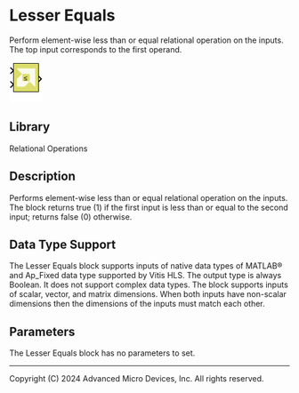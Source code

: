 # Lesser Equals

Perform element-wise less than or equal relational operation on the
inputs. The top input corresponds to the first operand.


![](./Images/block.png)

## Library

Relational Operations

## Description

Performs element-wise less than or equal relational operation on the
inputs. The block returns true (1) if the first input is less than or
equal to the second input; returns false (0) otherwise.

## Data Type Support

The Lesser Equals block supports inputs of native data types of MATLAB®
and Ap_Fixed data type supported by Vitis HLS. The output type is always
Boolean. It does not support complex data types. The block supports
inputs of scalar, vector, and matrix dimensions. When both inputs have
non-scalar dimensions then the dimensions of the inputs must match each
other.

## Parameters

The Lesser Equals block has no parameters to set.

--------------
Copyright (C) 2024 Advanced Micro Devices, Inc.
All rights reserved.
